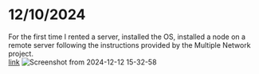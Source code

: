 # 12/10/2024

For the first time I rented a server, installed the OS, installed a node on a remote server following the instructions provided by the Multiple Network project.  
[link](https://multiple-network.gitbook.io/multiple-network-gitbook/multiple-node-participation-guide/for-linux-users)
![Screenshot from 2024-12-12 15-32-58](https://github.com/user-attachments/assets/6fa33ce5-1a52-49a0-a31d-5a33a38739dc)
